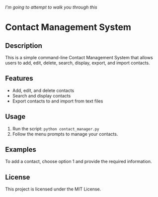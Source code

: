 

*I'm going to attempt to walk you through this*

# Contact Management System

## Description
This is a simple command-line Contact Management System that allows users to add, edit, delete, search, display, export, and import contacts.

## Features
- Add, edit, and delete contacts
- Search and display contacts
- Export contacts to and import from text files

## Usage
1. Run the script: `python contact_manager.py`
2. Follow the menu prompts to manage your contacts.

## Examples
To add a contact, choose option 1 and provide the required information.

## License
This project is licensed under the MIT License.
